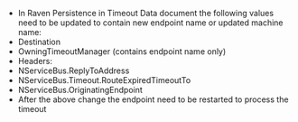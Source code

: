  - In Raven Persistence in Timeout Data document the following values need to be updated to contain new endpoint name or updated machine name:
  - Destination
  - OwningTimeoutManager (contains endpoint name only)
  - Headers:
   - NServiceBus.ReplyToAddress
   - NServiceBus.Timeout.RouteExpiredTimeoutTo
   - NServiceBus.OriginatingEndpoint 
 - After the above change the endpoint need to be restarted to process the timeout